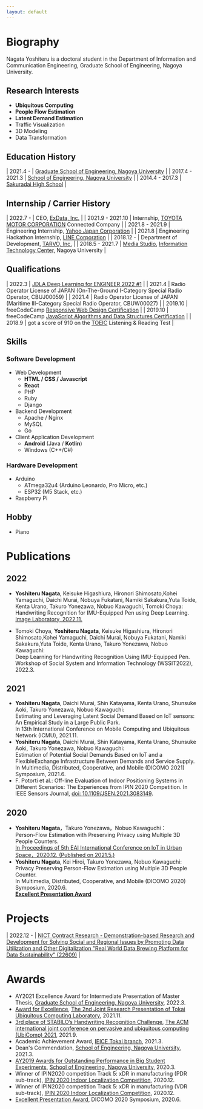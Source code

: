 ```yaml
---
layout: default
---
```


# Biography

Nagata Yoshiteru is a doctoral student in the Department of Information and Communication Engineering, Graduate School of Engineering, Nagoya University.

## Research Interests

- **Ubiquitous Computing**
- **People Flow Estimation**
- **Latent Demand Estimation**
- Traffic Visualization
- 3D Modeling
- Data Transformation

## Education History

| 2021.4 - | [Graduate School of Engineering, Nagoya University](https://www.engg.nagoya-u.ac.jp/) |
| 2017.4 - 2021.3 | [School of Engineering, Nagoya University](https://www.engg.nagoya-u.ac.jp/) |
| 2014.4 - 2017.3 | [Sakuradai High School](https://www.nagoya-c.ed.jp/school/sakuradai-h/) |

## Internship / Carrier History

| 2022.7 - | CEO, [ExData, Inc.](https://exdata.co.jp/) |
| 2021.9 - 2021.10 | Internship, [TOYOTA MOTOR CORPORATION](https://global.toyota/) Connected Company |
| 2021.8 - 2021.9 | Engineering Internship, [Yahoo Japan Corporation](https://about.yahoo.co.jp/) |
| 2021.8 | Engineering Hackathon Internship, [LINE Corporation](https://linecorp.com/en/) |
| 2018.12 - | Department of Development, [TARVO, Inc.](https://tarvo.co.jp/) |
| 2018.5 - 2021.7 | [Media Studio](https://media.itc.nagoya-u.ac.jp/studio/), [Information Technology Center](http://www.icts.nagoya-u.ac.jp/ja/center/), Nagoya University |

## Qualifications

| 2022.3 | [JDLA Deep Learning for ENGINEER 2022 #1](https://nlp.netlearning.co.jp/ns/portal/openbadge/#/public/assertions/user/U0IwYTdHZnRXandBMFdvdzVhVWJ4dz09) |
| 2021.4 | Radio Operator License of JAPAN (On-The-Ground Ⅰ-Category Special Radio Operator, CBUJ00059) |
| 2021.4 | Radio Operator License of JAPAN (Maritime Ⅲ-Category Special Radio Operator, CBUW00027) |
| 2019.10 | freeCodeCamp [Responsive Web Design Certification](https://www.freecodecamp.org/certification/fcc8c41b85e-8207-41e4-a738-50207bfaa71c/responsive-web-design) |
| 2019.10 | freeCodeCamp [JavaScript Algorithms and Data Structures Certification](https://www.freecodecamp.org/certification/fcc8c41b85e-8207-41e4-a738-50207bfaa71c/javascript-algorithms-and-data-structures) |
| 2018.9 | got a score of 910 on the [TOEIC](https://www.ets.org/toeic) Listening & Reading Test |


## Skills

### Software Development

- Web Development
  - **HTML / CSS / Javascript**
  - **React**
  - PHP
  - Ruby
  - Django
- Backend Development
  - Apache / Nginx
  - MySQL
  - Go
- Client Application Development
  - **Android** (Java / **Kotlin**)
  - Windows (C++/C#)

### Hardware Development

- Arduino
  - ATmega32u4 (Arduino Leonardo, Pro Micro, etc.)
  - ESP32 (M5 Stack, etc.)
- Raspberry Pi

## Hobby

- Piano

# Publications

## 2022

- **Yoshiteru Nagata**, Keisuke Higashiura, Hironori Shimosato,Kohei Yamaguchi, Daichi Murai, Nobuya Fukatani, Namiki Sakakura,Yuta Toide, Kenta Urano, Takuro Yonezawa, Nobuo Kawaguchi, Tomoki Choya:  
  Handwriting Recognition for IMU-Equipped Pen using Deep Learning.  
  [Image Laboratory, 2022.11.](https://www.nikko-pb.co.jp/products/detail.php?product_id=5411)  

- Tomoki Choya, **Yoshiteru Nagata**, Keisuke Higashiura, Hironori Shimosato,Kohei Yamaguchi, Daichi Murai, Nobuya Fukatani, Namiki Sakakura,Yuta Toide, Kenta Urano, Takuro Yonezawa, Nobuo Kawaguchi:  
  Deep Learning for Handwriting Recognition Using IMU-Equipped Pen.  
  Workshop of Social System and Information Technology (WSSIT2022), 2022.3.  

## 2021

- **Yoshiteru Nagata**, Daichi Murai, Shin Katayama, Kenta Urano, Shunsuke Aoki, Takuro Yonezawa, Nobuo Kawaguchi:  
  Estimating and Leveraging Latent Social Demand Based on IoT sensors: An Empirical Study in a Large Public Park.  
  In 13th International Conference on Mobile Computing and Ubiquitous Network (ICMU), 2021.11.  
- **Yoshiteru Nagata**, Daichi Murai, Shin Katayama, Kenta Urano, Shunsuke Aoki, Takuro Yonezawa, Nobuo Kawaguchi:  
  Estimation of Potential Social Demands Based on IoT and a FlexibleExchange Infrastructure Between Demands and Service Supply.  
  In Multimedia, Distributed, Cooperative, and Mobile (DICOMO 2021) Symposium, 2021.6.  
- F. Potorti et al.:
  Off-line Evaluation of Indoor Positioning Systems in Different Scenarios: The Experiences from IPIN 2020 Competition.
  In IEEE Sensors Journal, [doi: 10.1109/JSEN.2021.3083149](https://doi.org/10.1109/JSEN.2021.3083149).

## 2020

- **Yoshiteru Nagata**，Takuro Yonezawa，Nobuo Kawaguchi：  
  Person-Flow Estimation with Preserving Privacy using Multiple 3D People Counters.  
  [In Proceedings of 5th EAI International Conference on IoT in Urban Space，2020.12. (Published on 2021.5.)](https://link.springer.com/book/10.1007/978-3-030-51005-3)  
- **Yoshiteru Nagata**, Kei Hiroi, Takuro Yonezawa, Nobuo Kawaguchi:  
  Privacy Preserving Person-Flow Estimation using Multiple 3D People Counter.  
  In Multimedia, Distributed, Cooperative, and Mobile (DICOMO 2020) Symposium, 2020.6.  
  **[Excellent Presentation Award](https://dicomo.org/2020/commendation/)**

# Projects

| 2022.12 - | [NICT Contract Research - Demonstration-based Research and Development for Solving Social and Regional Issues by Promoting Data Utilization and Other Digitalization "Real World Data Brewing Platform for Data Sustainability" (22609)](https://www.nict.go.jp/publicity/topics/2022/10/12-1.html) |

# Awards

- AY2021 Excellence Award for Intermediate Presentation of Master Thesis, [Graduate School of Engineering, Nagoya University](https://www.engg.nagoya-u.ac.jp/), 2022.3.
- [Award for Excellence](https://docs.google.com/document/d/17_YJIdbMoona7iqoDcaYkHrp0yTkDiqx/edit?usp=sharing&ouid=104858820495311930572&rtpof=true&sd=true), [The 2nd Joint Research Presentation of Tokai Ubiquitous Computing Laboratory](https://kajilab.net/tokaiubi2021/), 2021.11.
- [3rd place of STABILO’s Handwriting Recognition Challenge](https://stabilodigital.com/submissions-2021/), [The ACM international joint conference on pervasive and ubiquitous computing (UbiComp) 2021](https://www.ubicomp.org/ubicomp2021/cfp/student-challenges-2/), 2021.9.
- Academic Achievement Award, [IEICE Tokai branch](https://www.ieice.org/tokai/), 2021.3.
- Dean's Commendation, [School of Engineering, Nagoya University](https://www.engg.nagoya-u.ac.jp/), 2021.3.
- [AY2019 Awards for Outstanding Performance in Big Student Experiments](https://www.nuee.nagoya-u.ac.jp/kyoiku/gakubu/experiment/h2019.php), [School of Engineering, Nagoya University](https://www.engg.nagoya-u.ac.jp/), 2020.3.
- Winner of IPIN2020 competition Track 5: xDR in manufacturing (PDR sub-track), [IPIN 2020 Indoor Localization Competition](http://evaal.aaloa.org/2020/results), 2020.12.
- Winner of IPIN2020 competition Track 5: xDR in manufacturing (VDR sub-track), [IPIN 2020 Indoor Localization Competition](http://evaal.aaloa.org/2020/results), 2020.12.
- [Excellent Presentation Award](https://dicomo.org/2020/commendation/), DICOMO 2020 Symposium, 2020.6.
